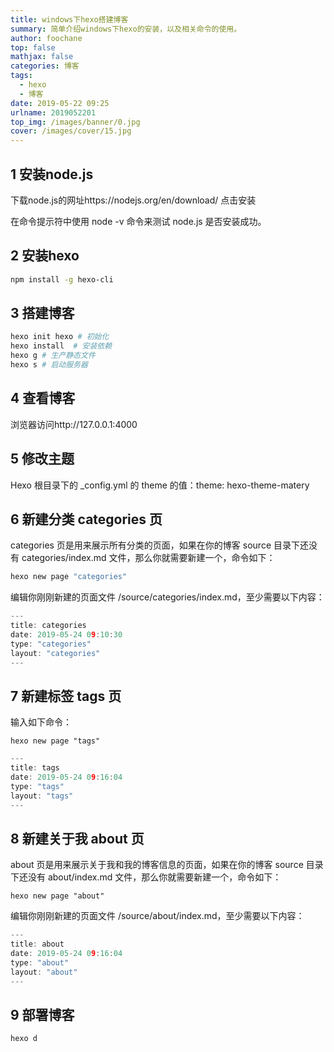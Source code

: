 ```yaml
---
title: windows下hexo搭建博客
summary: 简单介绍windows下hexo的安装，以及相关命令的使用。
author: foochane
top: false
mathjax: false
categories: 博客
tags:
  - hexo
  - 博客
date: 2019-05-22 09:25
urlname: 2019052201
top_img: /images/banner/0.jpg
cover: /images/cover/15.jpg
---
```

## 1 安装node.js
下载node.js的网址https://nodejs.org/en/download/
点击安装

在命令提示符中使用 node -v 命令来测试 node.js 是否安装成功。

## 2 安装hexo
```bash
npm install -g hexo-cli

```

## 3 搭建博客

```bash
hexo init hexo # 初始化
hexo install  # 安装依赖
hexo g # 生产静态文件
hexo s # 启动服务器
```

## 4 查看博客
浏览器访问http://127.0.0.1:4000


## 5 修改主题
 Hexo 根目录下的 _config.yml 的 theme 的值：theme: hexo-theme-matery

## 6 新建分类 categories 页
categories 页是用来展示所有分类的页面，如果在你的博客 source 目录下还没有 categories/index.md 文件，那么你就需要新建一个，命令如下：

```bash
hexo new page "categories"

```
编辑你刚刚新建的页面文件 /source/categories/index.md，至少需要以下内容：
```h
---
title: categories
date: 2019-05-24 09:10:30
type: "categories"
layout: "categories"
---
```
## 7 新建标签 tags 页
输入如下命令：
```shell
hexo new page "tags"

```

```h
---
title: tags
date: 2019-05-24 09:16:04
type: "tags"
layout: "tags"
---
```

## 8 新建关于我 about 页

about 页是用来展示关于我和我的博客信息的页面，如果在你的博客 source 目录下还没有 about/index.md 文件，那么你就需要新建一个，命令如下：
```shell
hexo new page "about"

```
编辑你刚刚新建的页面文件 /source/about/index.md，至少需要以下内容：
```h
---
title: about
date: 2019-05-24 09:16:04
type: "about"
layout: "about"
---
```

## 9 部署博客
```shell
hexo d

```

